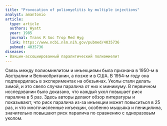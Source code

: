 ```yaml
---
title: "Provocation of poliomyelitis by multiple injections"
analyst: amantonio
article:
  type: article
  authors: Wyatt
  year: 1985
  journal: Trans R Soc Trop Med Hyg
  link: https://www.ncbi.nlm.nih.gov/pubmed/4035736
  pubmed: 4035736
diseases:
- Вакцин-ассоциированный паралитический полиомиелит
---
```


Связь между полиомиелитом и инъекциями была признана в 1950-м в Австралии и Великобритании, а позже и в США. В 1954-м году она подтвердилась в экспериментах на обезьянах. Уколы стали делать зимой, и это свело случаи паралича от них к минимуму. В первичном исследовании было доказано, что каждый укол повышает риск паралича в 5 раз.
Здесь авторы делают обзор литературы и показывают, что риск паралича из-за инъекции может повыситься в 25 раз, и что многочисленные инъекции, особенно мышьяка и пеницилина, значительно повышают риск паралича по сравнению с одноразовым уколом.
